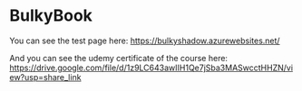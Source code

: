 # BulkyBook

You can see the test page here: https://bulkyshadow.azurewebsites.net/

And you can see the udemy certificate of the course here: https://drive.google.com/file/d/1z9LC643awIIH1Qe7jSba3MASwcctHHZN/view?usp=share_link
